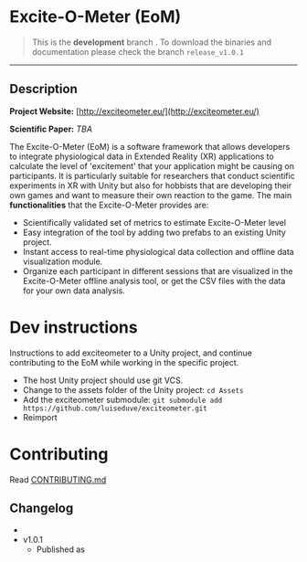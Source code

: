 # Excite-O-Meter (EoM)

> This is the **development** branch . To download the binaries and documentation please check the branch `release_v1.0.1`

---


## Description

**Project Website:** [http://exciteometer.eu/](http://exciteometer.eu/)

**Scientific Paper:** *TBA*

The Excite-O-Meter (EoM) is a software framework that allows developers to integrate physiological data in Extended Reality (XR) applications to calculate the level of 'excitement' that your application might be causing on participants. It is particularly suitable for researchers that conduct scientific experiments in XR with Unity but also for hobbists that are developing their own games and want to measure their own reaction to the game. The main **functionalities** that the Excite-O-Meter provides are:

- Scientifically validated set of metrics to estimate Excite-O-Meter level
- Easy integration of the tool by adding two prefabs to an existing Unity project.
- Instant access to real-time physiological data collection and offline data visualization module.
- Organize each participant in different sessions that are visualized in the Excite-O-Meter offline analysis tool, or get the CSV files with the data for your own data analysis.

# Dev instructions

Instructions to add exciteometer to a Unity project, and continue contributing to the EoM while working in the specific project.

- The host Unity project should use git VCS.
- Change to the assets folder of the Unity project: `cd Assets`
- Add the exciteometer submodule: `git submodule add https://github.com/luiseduve/exciteometer.git`
- Reimport



# Contributing

Read [CONTRIBUTING.md](./CONTRIBUTING.md)


## Changelog

- 
- v1.0.1
    - Published as 